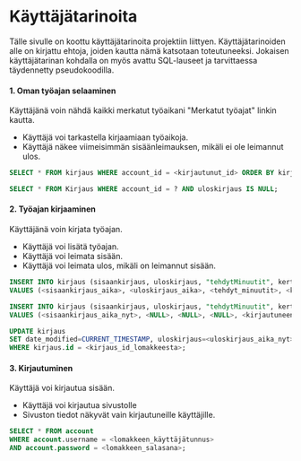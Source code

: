 # Käyttäjätarinoita

Tälle sivulle on koottu käyttäjätarinoita projektiin liittyen. Käyttäjätarinoiden alle on kirjattu ehtoja, joiden kautta nämä katsotaan toteutuneeksi. Jokaisen käyttäjätarinan kohdalla on myös avattu SQL-lauseet ja tarvittaessa täydennetty pseudokoodilla.

#### 1. Oman työajan selaaminen

Käyttäjänä voin nähdä kaikki merkatut työaikani "Merkatut työajat" linkin kautta.

* Käyttäjä voi tarkastella kirjaamiaan työaikoja.
* Käyttäjä näkee viimeisimmän sisäänleimauksen, mikäli ei ole leimannut ulos.

```sql
SELECT * FROM kirjaus WHERE account_id = <kirjautunut_id> ORDER BY kirjaus.sisaankirjaus DESC;

SELECT * FROM Kirjaus WHERE account_id = ? AND uloskirjaus IS NULL;

```

#### 2. Työajan kirjaaminen

Käyttäjänä voin kirjata työajan.

* Käyttäjä voi lisätä työajan.
* Käyttäjä voi leimata sisään.
* Käyttäjä voi leimata ulos, mikäli on leimannut sisään.

```sql
INSERT INTO kirjaus (sisaankirjaus, uloskirjaus, "tehdytMinuutit", kertyma, account_id) 
VALUES (<sisaankirjaus_aika>, <uloskirjaus_aika>, <tehdyt_minuutit>, <kertyma>, <kirjautuneen_käyttäjän_id>);

INSERT INTO kirjaus (sisaankirjaus, uloskirjaus, "tehdytMinuutit", kertyma, account_id) 
VALUES (<sisaankirjaus_aika_nyt>, <NULL>, <NULL>, <NULL>, <kirjautuneen_käyttäjän_id>);

UPDATE kirjaus 
SET date_modified=CURRENT_TIMESTAMP, uloskirjaus=<uloskirjaus_aika_nyt> 
WHERE kirjaus.id = <kirjaus_id_lomakkeesta>;

```

#### 3. Kirjautuminen

Käyttäjä voi kirjautua sisään.

* Käyttäjä voi kirjautua sivustolle
* Sivuston tiedot näkyvät vain kirjautuneille käyttäjille.

```sql
SELECT * FROM account 
WHERE account.username = <lomakkeen_käyttäjätunnus> 
AND account.password = <lomakkeen_salasana>;
```






